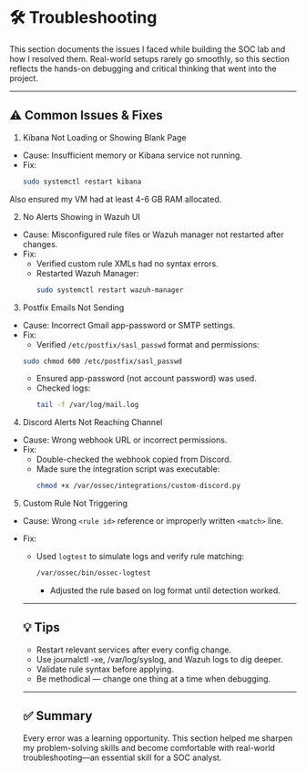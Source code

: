 # 🛠️ Troubleshooting
This section documents the issues I faced while building the SOC lab and how I resolved them. Real-world setups rarely go smoothly, so this section reflects the hands-on debugging and critical thinking that went into the project.

---
## ⚠️ Common Issues & Fixes
1. Kibana Not Loading or Showing Blank Page
- Cause: Insufficient memory or Kibana service not running.
- Fix:
  ```bash
  sudo systemctl restart kibana

Also ensured my VM had at least 4-6 GB RAM allocated.

2. No Alerts Showing in Wazuh UI
- Cause: Misconfigured rule files or Wazuh manager not restarted after changes.
- Fix:
    - Verified custom rule XMLs had no syntax errors.
    - Restarted Wazuh Manager:
      ```bash
      sudo systemctl restart wazuh-manager
      ```
      
3. Postfix Emails Not Sending
  - Cause: Incorrect Gmail app-password or SMTP settings.
  - Fix:
    - Verified `/etc/postfix/sasl_passwd` format and permissions:
    ```bash
    sudo chmod 600 /etc/postfix/sasl_passwd
    ```
    - Ensured app-password (not account password) was used.
    - Checked logs:
      ```bash
      tail -f /var/log/mail.log
      ```

4. Discord Alerts Not Reaching Channel
- Cause: Wrong webhook URL or incorrect permissions.
- Fix:
    - Double-checked the webhook copied from Discord.
    - Made sure the integration script was executable:
      ```bash
      chmod +x /var/ossec/integrations/custom-discord.py
      ```

5. Custom Rule Not Triggering
- Cause: Wrong `<rule id>` reference or improperly written `<match>` line.
- Fix:
  - Used `logtest` to simulate logs and verify rule matching:
    ```bash
    /var/ossec/bin/ossec-logtest
    ```
    - Adjusted the rule based on log format until detection worked.

  ---
  ## 💡 Tips
  - Restart relevant services after every config change.
  - Use journalctl -xe, /var/log/syslog, and Wazuh logs to dig deeper.
  - Validate rule syntax before applying.
  - Be methodical — change one thing at a time when debugging.
 
  - ---
  ## ✅ Summary
  Every error was a learning opportunity. This section helped me sharpen my problem-solving skills and become comfortable with real-world troubleshooting—an essential skill for a SOC analyst.
